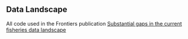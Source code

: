 ## Data Landscape
All code used in the Frontiers publication [Substantial gaps in the current fisheries data landscape](https://www.frontiersin.org/articles/10.3389/fmars.2020.612831/full)
